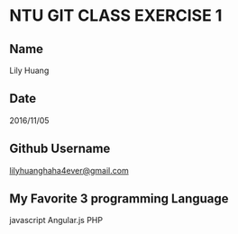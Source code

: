 # NTU GIT CLASS EXERCISE 1

## Name
Lily Huang

## Date
2016/11/05

## Github Username
lilyhuanghaha4ever@gmail.com


## My Favorite 3 programming Language
javascript
Angular.js
PHP
